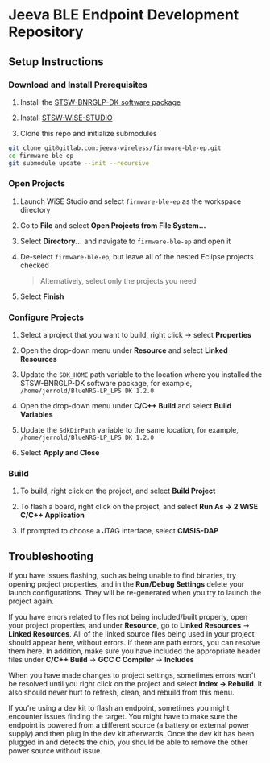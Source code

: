 
# Jeeva BLE Endpoint Development Repository

## Setup Instructions

### Download and Install Prerequisites

1. Install the [STSW-BNRGLP-DK software package](https://www.st.com/en/embedded-software/stsw-bnrglp-dk.html)

1. Install [STSW-WISE-STUDIO](https://www.st.com/en/embedded-software/stsw-wise-studio.html)

1. Clone this repo and initialize submodules

```sh
git clone git@gitlab.com:jeeva-wireless/firmware-ble-ep.git
cd firmware-ble-ep
git submodule update --init --recursive
```

### Open Projects

1. Launch WiSE Studio and select `firmware-ble-ep` as the workspace directory

1. Go to **File** and select **Open Projects from File System...**

1. Select **Directory...** and navigate to `firmware-ble-ep` and open it

1. De-select `firmware-ble-ep`, but leave all of the nested Eclipse projects checked

    > Alternatively, select only the projects you need

1. Select **Finish**

### Configure Projects

1. Select a project that you want to build, right click -> select **Properties**

1. Open the drop-down menu under **Resource** and select **Linked Resources**

1. Update the `SDK_HOME` path variable to the location where you installed the STSW-BNRGLP-DK software package, for example, `/home/jerrold/BlueNRG-LP_LPS DK 1.2.0`

1. Open the drop-down menu under **C/C++ Build** and select **Build Variables**

1. Update the `SdkDirPath` variable to the same location, for example, `/home/jerrold/BlueNRG-LP_LPS DK 1.2.0`

1. Select **Apply and Close**

### Build

1. To build, right click on the project, and select **Build Project**

1. To flash a board, right click on the project, and select **Run As -> 2 WiSE C/C++ Application**

1. If prompted to choose a JTAG interface, select **CMSIS-DAP**

## Troubleshooting

If you have issues flashing, such as being unable to find binaries, try opening project properties, and in the **Run/Debug Settings** delete your launch configurations. They will be re-generated when you try to launch the project again.

If you have errors related to files not being included/built properly, open your project properties, and under **Resource**, go to **Linked Resources** -> **Linked Resources**. All of the linked source files being used in your project should appear here, without errors. If there are path errors, you can resolve them here. In addition, make sure you have included the appropriate header files under **C/C++ Build** -> **GCC C Compiler** -> **Includes**

When you have made changes to project settings, sometimes errors won't be resolved until you right click on the project and select **Index -> Rebuild**. It also should never hurt to refresh, clean, and rebuild from this menu.

If you're using a dev kit to flash an endpoint, sometimes you might encounter issues finding the target. You might have to make sure the endpoint is powered from a different source (a battery or external power supply) and then plug in the dev kit afterwards. Once the dev kit has been plugged in and detects the chip, you should be able to remove the other power source without issue.

